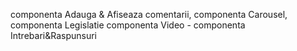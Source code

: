 componenta Adauga & Afiseaza comentarii, componenta Carousel, componenta Legislatie
componenta Video - componenta Intrebari&Raspunsuri